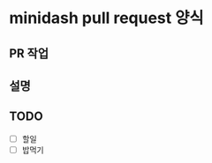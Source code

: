 # minidash pull request 양식

## PR 작업

<!-- 작업의 주제 or 제목을 적어주세요. -->

## 설명

<!-- 설명을 적어주세요. -->

## TODO

- [ ] 할일
- [ ] 밥먹기
